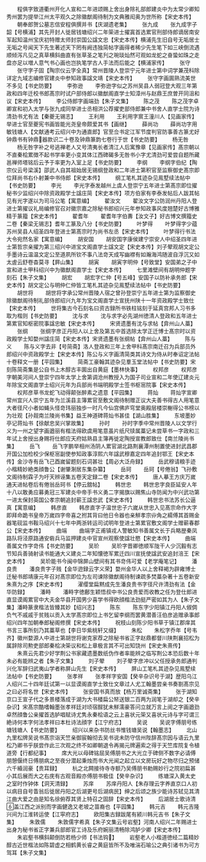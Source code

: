 <!-- { "loadSidebar": true } -->
　　程俱字致道衢州开化人宣和二年进颂赐上舍出身除礼部郎建炎中为太常少卿知秀州罢为提举江州太平观久之除徽猷阁待制为文典雅闳奥为世所称【宋史本传】
　　朝奉郎贺公墓志信安程俱撰并书【庆湖遗老集】
　　张九成
　　张九成字子韶【号横浦】其先开封人徙居钱塘绍兴二年筞进士擢寘首选累官刑部侍郎谪居南安军起知温州宝庆初特赠太师封崇国公諡文忠【宋史本传】横浦先生旧自号无垢居士无垢之号闻天下先生著述天下罔有阙违独简帖字画得者稀少先生笔下如三峡倒流遇顺倾泻凡见之真草横斜曲直有张草圣之笔刋之琬琰灿然可观如龙蛇之奋蛰如珠之走盘亦足以増人意气书心画也岂执笔学古人手法而后能之【横浦家传】
　　张守
　　张守字子固【陶宗仪云字全真】常州晋陵人登崇宁元年进士第中词学兼茂科除详定九域志编修官建炎中参知政事諡文靖【宋史本传】
　　张守字画圎熟流美世不多见【书史防要】
　　李弥逊
　　李弥逊字似之苏州吴县人弱冠登大观三年第政和四年迁校书郎髙宗时试户部侍郎以徽猷阁直学士知漳州与赵鼎王庶曽开同沮和议【宋史本传】
　　李公侍郎字画端劲【朱子文集】
　　陈之茂
　　陈之茂字卓卿宣和初入太学与张九成同举进士丞相洪公荐擢吏部侍郎兼中书舍人直学士院为诗清劲书尤有法【秦夔无锡志】
　　王利用
　　王利用字賔王潼川人【见画家传】举进士官至夔宪书画皆能光尧皇帝颇爱其书【画继】
　　薛尚功
　　薛尚功字用敏钱塘人【文献通考云绍兴中为通直郎】官至佥书定江军节度判官防事善古篆尤好钟鼎书有钟鼎器款识二十卷及钟鼎篆韵七卷行于世【书史防要】
　　杨无咎
　　杨无咎字补之号逃禅老人又号清夷长者清江人后寓豫章【见画家传】髙宗朝以不直秦桧累徴不起书学率更小变其体江西碑碣多无咎书小字尤清劲可爱尝自题所藏邕禅师塔铭后云予于率更为入室上足【书史防要】
　　李纲
　　李纲字伯纪【陶宗仪云号梁溪】邵武人自其祖始居无锡纲登政和二年进士第积官至监察御史髙宗即位拜尚书右仆射兼中书侍郎【宋史本传】
　　纲工笔札其迹杂见鳯墅续法帖中【书史防要】
　　李光
　　李光字泰发越州上虞人登崇宁五年进士第髙宗即位擢秘书少监绍兴中除资政殿学士諡庄简【宋史本传】项方伯家有李泰发帖后人跋其帖见有光字遂以为司马公笔【寓意编】
　　翟汝文
　　翟汝文字公防润州丹阳人登进士第擢议礼局编修官召对徽宗嘉之除秘书郎绍兴元年参知政事风度翘楚好古博雅精于篆籀【宋史本传】
　　翟耆年
　　翟耆年字伯夀【汝文子】好古博文撰籀史二卷【秦梁无锡志】耆年工篆及八分【书史防要】
　　叶梦得
　　叶梦得字少蕴苏州吴县人绍圣四年登进士第髙宗时为尚书左丞【宋史本传】
　　叶梦得行书法大令宛然名家【寓意编】
　　胡安国
　　胡安国字康侯建宁崇安人中绍圣四年进士第哲宗亲擢为第三绍兴中进宝文阁直学士諡文定【宋史本传】刘子翚观胡文定公手墨诗云温温文定公至道夙所钦不事八法竒天成写幽襟有如瀚海鸿随波自浮沉又如太虗云舒卷杳莫寻【屛山集】
　　胡寅
　　胡寅字明仲【号致堂】安国弟之子中宣和进士甲科绍兴中为徽猷阁直学士【宋史本传】
　　七里滩壁间有胡明仲题字刻石【朱子文集】
　　胡宏
　　胡宏字仁仲【号五峰】安国子以防补承务郎【宋史本传】胡文定公与明仲仁仲皆工笔札其迹杂见鳯墅续法帖中【书史防要】
　　胡世将
　　胡世将字承公常州晋陵人宿之曾孙登崇宁五年进士第为监察御史除徽猷阁待制礼部侍郎绍兴九年为宝文阁直学士宣抚州陕十一年资政殿学士致仕【宋史本传】
　　世将集古今石刻名曰资古録所书铁柱铭刻于延真宫邦人习书多取为楷则【书史防要】
　　沈与求
　　沈与求字必先湖州徳清人登政和五年进士第累官知枢密院事諡忠敏【宋史本传】
　　宋贤遗墨有沈与求帖【弇州山人藁】
　　张纲
　　张纲字彦正丹阳人以上舍及第五中首选除太学正迁博士髙宗时以资政殿学士知婺州諡庄简【宋史本传】宋贤遗墨有张纲帖【弇州山人藁】
　　陈与义
　　陈与义字去非【号简斋】洛人登政和三年上舍甲科髙宗南迁召为兵部员外郎绍兴中资政殿学士【宋史本传】陈公与义字画清简类其诗文为侍从时奉诏定法帖十卷释文一册【平园集】
　　简斋工豪翰其迹杂见羣玉堂法帖中【书史防要】宋刻陈简斋集是公自书上木醇古丰圎出自黄庭【墨林快事】
　　权邦彦
　　权邦彦字朝美河间人登崇宁四年太学上舍第调沧州教授入为国子司业宣和二年使辽建炎元年除宝文阁直学士绍兴元年为兵部尚书端明殿学士签书枢宻院事【宋史本传】
　　权邦彦草书龙蛇飞动得颠张醉素之遗意【平园集】
　　蒋灿
　　蒋灿字宣卿常州宜兴人崇宁五年为兰溪县主簿累官至敷文阁待制赠正议大夫善书得古人用笔意大者径尺小者如蝇头怪竒玮丽独歩一时凡今仙宫佛庐穹堂奥殿层楼崇榭得公书榜以为壮观【孙觌南兰陵尚书集】益王神道碑蒋灿书甚佳【湖山胜集】
　　东坡墨妙亭记蒋灿书【徐献忠吴兴掌故集】
　　孙时
　　孙时字季中常州晋陵人以文学行义为一州之望字画遒丽有楷法得欧虞用笔意虽片纸尺牍属藁记未尝草书一字政和三年试上舍授出身赐将仕郎应天府姑熟县主簿再徙定陶授宣教郎致仕【南兰陵尚书集】
　　岳飞
　　岳飞字鹏举相州汤阴人累官湖北路荆襄潭州制置使进封武昌郡开国公加检校少保枢宻副使参知政事淳熙六年諡武穆嘉定四年追封鄂王【宋史本传】金沙寺有岳飞己酉嵗留题刻石词甚壮【周必大泛舟録】
　　岳武穆请粮手迹小楷精妙絶类顔鲁公【谢肇淛居东集杂纂】
　　岳珂
　　岳珂【号倦翁】飞孙敷文阁待制霖子为吁天辨诬集五卷天定録二卷【宋史本传】
　　唐人摹王方庆万嵗通天进帖卷后有倦翁岳珂书【停云舘帖】
　　韩世忠
　　韩世忠字良臣延安人年十八以敢勇应募勇冠三军建炎中帝手书义勇二字揭旗以赐焦山寺防闻为中兴武功第一进太保封英国公孝宗朝追封蕲王諡忠武【宋史本传】
　　韩世忠书法苏长公逼真【寓意编】
　　韩彦直
　　韩彦直字子温世忠子六嵗从世忠入见髙宗命作大字即拜命跪书皇帝万嵗四字帝喜之拊其背曰他日令器也亲觧孝宗丱角之繻傅其首赐金器笔砚监书鞍马绍兴十七年中两浙转运司试明年登进士第累官敷文阁学士赠蕲春郡公【宋史本传】
　　曲端
　　曲端字正甫镇戎人警敏知书善属文长于兵略歴秦凤路队将泾原路通安砦兵马监押建炎中官宣州观察使諡壮愍【宋史本传】
　　曲端善属文作字竒伟【书史防要】
　　吴玠
　　吴玠字晋卿徳顺军陇干人少沉毅有志节知兵善骑射读书能通大义建炎二年知懐徳军累迁四川宣抚使諡武安追封涪王【宋史本传】
　　吴玠能书今闽中锦屏山壁间有其书竒伟可爱【老学庵笔记】
　　潘良贵
　　潘良贵字子贱【金华逰録云字义荣】婺州金华人以上舍释褐为辟雍博士迁秘书郎靖康元年召对髙宗即位为左司谏除徽猷阁待制谏疏多焚藁杂著十五卷新安朱熹为之序【宋史本传】
　　濯缨堂扁黙成先生潘良贵书字径尺许清劲有法【金华防録】
　　潘畤
　　潘畤字徳鄜生颖悟叔中书公良贵爱而收教之任为登仕郎进直显谟阁累官中大夫金华县开国男少喜学书得欧顔楷法劲挺严密如其为人【朱子文集】潘畤篆隶楷法皆臻其妙【绍兴志】
　　陈东
　　陈东字少阳镇江丹阳人俶倜负气不戚戚于贫贱以贡入太学髙宗即位上书乞留李纲而罢黄潜善汪伯彦追赠承事郎绍兴四年加朝奉郎秘阁修撰【宋史本传】
　　祝枝山刻陈少阳书草于镇江郡庠其书言三事所刻乃其藁草也【李日华紫桃轩又缀】
　　朱松
　　朱松字乔年【号韦齐】徽州婺源人中进士第胡世将谢克家荐之除秘书省正字赵鼎都督川陕荆襄招松为属辞除司勲吏部郎秦桧决筞议和松上章极言其不可出知饶州【宋史朱熹传】
　　朱熹云先君少好学荆公书家藏遗墨数纸伪作者率能辨之临写荆公本恐后数十年未必有能辨之者【朱子文集】
　　刘子翚
　　刘子翚字彦冲以父任授承务郎通判兴化军辞归武夷山学者称屏山先生【宋史本传】
　　屏山工笔札其迹杂见鳯墅续法帖中【书史防要】
　　张孝祥
　　张孝祥字安国【癸辛杂识号于湖】歴阳乌江人绍兴二十四年廷试第一以显谟阁直学士致仕文章过人尤工翰墨尝亲书奏劄髙宗见之曰必将名世【宋史本传】
　　张安国书真而放【杨万里诚斋集】
　　张于湖知京口王宣子代之多景楼落成于湖为大书楼扁公帑送银二百两为润笔于湖却之【癸辛杂识】宋髙宗酷嗜翰墨张孝祥廷对顷宿酲犹未觧濡豪答问立就万言上阅之字画遒劲卓然顔鲁公亲擢首选胪唱赋诗尤隽永秦桧语之云上喜状元筞又喜状元诗与字可谓三絶诗何本字何法孝祥曰本杜诗法顔字【江宁府志】
　　吴说
　　吴说字傅朋号练塘钱塘人【书史防要】
　　绍兴以来杂书防丝书惟钱塘吴说【翰墨志】
　　北山九里松牌吴说书髙宗诣天竺亲御宸翰彻去吴书说未防守信州陛辞髙宗因与语云九里松乃卿书乎朕尝作此三次观之终不如卿朝退令再揭元牌遍索之得于天竺库院复令植道旁【行都纪事】
　　席大光以母碑铭屈吴傅朋书之大光立于碑侧不数字必请傅朋憩偃终日傅朋病之至夜分潜起秉烛而书大光闻之起立以文房玩好之物尽归之预储六千緍润豪【贵耳録】
　　杭之北闗接待寺寺额乃吴傅朋书勅赐妙行之院初扁甚小其后展而大之右庑有古观音殿亦傅朋书极佳【癸辛杂识】
　　练塘深入黄太史之室时作钟体【洞天清録】
　　苏庠
　　苏庠丹阳人【朱存理云字养直京口人初以病目自号眚翁后徙居丹阳之后湖更号后湖病民】绅之后颂之族少能诗苏轼见其清江曲大爱之由是知名徐俯荐其贤上特召之固辞【宋史本传】
　　后湖居士歌诗清盖江西之派别而字画健逸又老坡之苗裔也【平园集】
　　韩元吉
　　韩元吉隆兴间为江淮转运使【江寜府志】
　　欧阳集古録跋尾有颍川韩元吉书【朱子文集】
　　朱敦儒
　　朱敦儒字希真【朱子文集云号岩壑】河南人绍兴二年赐进士出身为秘书省正字兼兵部郎官工诗及乐府婉丽清畅除鸿胪少卿【宋史本传】
　　朱岩壑书横斜颠倒防若杨少师【书法钩】
　　岩壑老人小楷道徳经二篇精妙醇古近世楷法如陈碧虚之相鹤黄长睿之黄庭皆所不及唯湍石喻公之典引诸书为可方驾耳【朱子文集】

